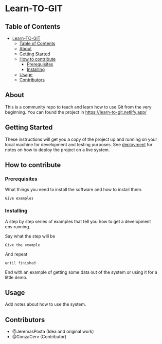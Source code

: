 # Learn-TO-GIT

## Table of Contents

- [Learn-TO-GIT](#learn-to-git)
  - [Table of Contents](#table-of-contents)
  - [About](#about)
  - [Getting Started](#getting-started)
  - [How to contribute](#how-to-contribute)
    - [Prerequisites](#prerequisites)
    - [Installing](#installing)
  - [Usage](#usage)
  - [Contributors](#contributors)

## About

This is a community repo to teach and learn how to use Git from the very beginning.
You can found the project in https://learn-to-git.netlify.app/

## Getting Started 

These instructions will get you a copy of the project up and running on your local machine for development and testing purposes. See [deployment](#deployment) for notes on how to deploy the project on a live system.

## How to contribute

### Prerequisites

What things you need to install the software and how to install them.

```
Give examples
```

### Installing

A step by step series of examples that tell you how to get a development env running.

Say what the step will be

```
Give the example
```

And repeat

```
until finished
```

End with an example of getting some data out of the system or using it for a little demo.

## Usage 

Add notes about how to use the system.

## Contributors

- @JeremasPosta (Idea and original work)
- @GonzaCerv (Contributor)
